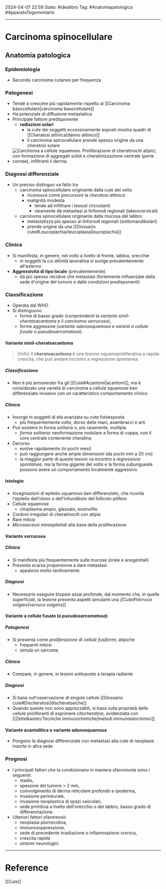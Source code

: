 2024-04-07 22:59
Stato: #idealibro 
Tag: #Anatomiapatologica #ApparatoTegumentario 

---
# Carcinoma spinocellulare
## Anatomia patologica
### Epidemiologia
- Secondo carcinoma cutaneo per frequenza
### Patogenesi
- Tende a crescere più rapidamente rispetto al [[Carcinoma basocellulare|carcinoma basocellulare]]
- Ha potenziale di diffusione metastatica
- Principale fattore predisponente
	- **radiazioni solari**
		- la cute dei soggetti eccessivamente esposti mostra quadri di [[Cheratosi attinica|danno attinico]]
		- il carcinoma spinocellulare prende spesso origine da una cheratosi solare
- ![Carcinoma a cellule squamose. Proliferazione di cheratinociti atipici, con formazione di aggregati solidi e cheratinizzazione centrale (perle cornee), infiltranti il derma.](https://i.imgur.com/8JKp3gI.jpg)
### Diagnosi differenziale
- Un preciso distinguo va fatto tra
	- carcinoma spinocellulare originante dalla cute del volto
		- riconosce come *precursore* la *cheratosi attinica*
		- malignità modesta
			- tende ad infiltrare i tessuti circostanti
			- raramente dà metastasi ai linfonodi regionali (laterocervicali)
	- carcinoma spinocellulare originante dalla mucosa del labbro
		- metastatizza più spesso ai linfonodi regionali (sottomandibolari)
		- prende origine da una [[Glossario cute#Leucoplachia/leucoplasia|leucoplachia]]
### Clinica
- Si manifesta, in genere, nel volto a livello di fronte, labbra, orecchie
	- in soggetti la cui attività lavorativa si svolge prevalentemente all'esterno
- **Aggressività di tipo locale** (prevalentemente)
	- dà più spesso recidive che metastasi (fortemente influenzate dalla sede d'origine del tumore e dalle condizioni predisponenti)
### Classificazione
- Operata dal WHO
- Si distinguono
	- forme di basso grado (comprendenti la *variante simil-cheratoacantoma* e il *carcinoma verrucoso*),
	- forme aggressive (*variante adenosquamosa* e *varietà a cellule fusate* o *pseudosarcomatosa*).
#### Variante simil-cheratoacantoma
>[!info]
> Il **cheratoacantoma** è una lesione squamoproliferativa a rapida crescita, che può andare incontro a regressione spontanea.
##### Classificazione
- Non è più annoverato fra gli [[Cute#Acantomi|acantomi]], ma è considerato una varietà di carcinoma a cellule squamose ben differenziato invasivo con un caratteristico comportamento clinico
##### Clinica
- Insorge in soggetti di età avanzata su cute fotoesposta
	- più frequentemente volto, dorso delle mani, avambracci e arti
- Può esistere in forma solitaria o, più raramente, multipla
	- *forma solitaria*: neoformazione nodulare a forma di coppa, con il core centrale contenente cheratina
- Decorso
	- evolve rapidamente (in pochi mesi)
	- può raggiungere anche ampie dimensioni (da pochi mm a 20 cm)
	- la maggior parte di queste lesioni va incontro a *regressione spontanea*, ma la forma gigante del volto e la forma subungueale possono avere un comportamento localmente aggressivo
##### Istologia
- Invaginazioni di epitelio squamoso ben differenziato, che ricorda l'epitelio dell'istmo o dell'infundibolo del follicolo pilifero
- Cellule squamose
	- citoplasma ampio, glassato, eosinofilo
- Cordoni irregolari di cheratinociti con atipia
- Rare mitosi
- *Microascessi intraepiteliali* alla base della proliferazione
#### Variante verrucosa
##### Clinica
- Si manifesta più frequentemente sulle mucose (orale e anogenitali)
- Presenta scarsa propensione a dare metastasi
	- appaiono molto tardivamente
##### Diagnosi
- Necessario eseguire biopsie assai profonde, dal momento che, in quelle superficiali, la lesione presenta aspetti simulanti una *[[Cute#Verruca volgare|verruca vulgaris]]*
#### Variante a cellule fusate (o *pseudosarcomatosa*)
##### Patogenesi
- Si presenta come *proliferazione di cellule fusiformi*, atipiche
	- frequenti mitosi
	- simula un sarcoma
##### Clinica
- Compare, in genere, in lesioni sottoposte a terapia radiante
##### Diagnosi
- Si basa sull'osservazione di singole cellule [[Glossario cute#Discheratosi|discheratosiche]]
- Quando queste non sono apprezzabili, si basa sulla proprietà delle cellule proliferanti di esprimere *citocheratine*, evidenziata con [[Zettelkasten/Tecniche immunochimiche|metodi immunoistochimici]]
#### Variante acantolitica e variante adenosquamosa
- Pongono la diagnosi differenziale con metastasi alla cute di neoplasie insorte in altra sede
### Prognosi
- I principali fattori che la condizionano in maniera sfavorevole sono i seguenti:
	- stadio,
	- spessore del tumore > 2 mm,
	- coinvolgimento di derma reticolare profondo e ipoderma,
	- invasione perineurale,
	- invasione neoplastica di spazi vascolari,
	- sede primitiva a livello dell'orecchio o del labbro, basso grado di differenziazione.
- Ulteriori fattori sfavorevoli:
	- neoplasia plurirecidiva,
	- immunosoppressione,
	- sede di precedente irradiazione o infiammazione cronica,
	- crescita rapida
	- sintomi neurologici.







---
# Reference
[[Cute]]